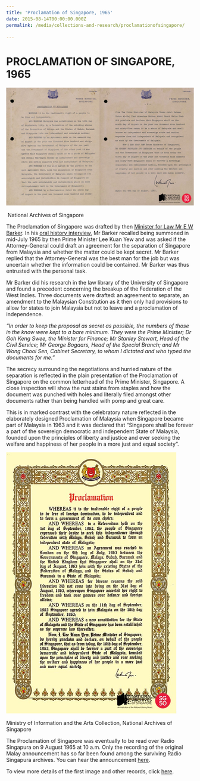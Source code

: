 ```yaml
---
title: 'Proclamation of Singapore, 1965'
date: 2015-08-14T00:00:00.000Z
permalink: /media/collections-and-research/proclamationofsingapore/

---
```



<iframe id="pxcelframe" src="//t.sharethis.com/a/t_.htm?ver=0.345.16984&amp;cid=c010#rnd=1577951100368&amp;cid=c010&amp;dmn=www.nas.gov.sg&amp;tt=t.dhj&amp;dhjLcy=422&amp;lbl=pxcel&amp;flbl=pxcel&amp;ll=d&amp;ver=0.345.16984&amp;ell=d&amp;cck=__stid&amp;pn=%2Fblogs%2Farchivistpick%2Fproclamation-of-singapore%2F&amp;qs=na&amp;rdn=www.nas.gov.sg&amp;rpn=%2Fblogs%2Farchivistpick%2F&amp;rqs=na&amp;cc=SG&amp;cont=AS&amp;ipaddr=" style="display: none;"></iframe>

# PROCLAMATION OF SINGAPORE, 1965

![National Archives of Singapore](../../../images/blogs/2015-08-07-L.jpg)

​                                                                   National Archives of Singapore

The Proclamation of Singapore was drafted by then [Minister for Law Mr E W Barker](http://www.nas.gov.sg/archivesonline/photographs/record-details/c1572ff0-1161-11e3-83d5-0050568939ad). In his [oral history interview](http://www.nas.gov.sg/archivesonline/oral_history_interviews/record-details/cda5c816-1160-11e3-83d5-0050568939ad?keywords=barker&keywords-type=all), Mr Barker recalled being summoned in mid-July 1965 by then Prime Minister Lee Kuan Yew and was asked if the Attorney-General could draft an agreement for the separation of Singapore from Malaysia and whether the matter could be kept secret. Mr Barker replied that the Attorney-General was the best man for the job but was uncertain whether the information could be contained. Mr Barker was thus entrusted with the personal task.

Mr Barker did his research in the law library of the University of Singapore and found a precedent concerning the breakup of the Federation of the West Indies. Three documents were drafted: an agreement to separate, an amendment to the Malaysian Constitution as it then only had provisions to allow for states to join Malaysia but not to leave and a proclamation of independence.

*“In order to keep the proposal as secret as possible, the numbers of those in the know were kept to a bare minimum. They were the Prime Minister; Dr Goh Keng Swee, the Minister for Finance; Mr Stanley Stewart, Head of the Civil Service; Mr George Bogaars, Head of the Special Branch; and Mr Wong Chooi Sen, Cabinet Secretary, to whom I dictated and who typed the documents for me.”*  

The secrecy surrounding the negotiations and hurried nature of the separation is reflected in the plain presentation of the Proclamation of Singapore on the common letterhead of the Prime Minister, Singapore. A close inspection will show the rust stains from staples and how the document was punched with holes and literally filed amongst other documents rather than being handled with pomp and great care.

This is in marked contrast with the celebratory nature reflected in the elaborately designed Proclamation of Malaysia when Singapore became part of Malaysia in 1963 and it was declared that “Singapore shall be forever a part of the sovereign democratic and independent State of Malaysia, founded upon the principles of liberty and justice and ever seeking the welfare and happiness of her people in a more just and equal society”.

![Ministry of Information and the Arts Collection, National Archives of Singapore](../../../images/blogs/2015-08-07-L2.jpg)

Ministry of Information and the Arts Collection, National Archives of Singapore

The Proclamation of Singapore was eventually to be read over Radio Singapura on 9 August 1965 at 10 a.m. Only the recording of the original Malay announcement has so far been found among the surviving Radio Singapura archives. You can hear the announcement [here](http://www.nas.gov.sg/archivesonline/audiovisual_records/record-details/4d2cc138-1164-11e3-83d5-0050568939ad).

To view more details of the first image and other records, click [here](http://www.nas.gov.sg/archivesonline/photographs/record-details/72ffcf37-b8b1-11e3-927b-0050568939ad).